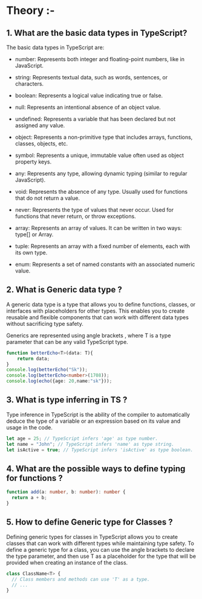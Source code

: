 # Theory :-

## 1. What are the basic data types in TypeScript?

The basic data types in TypeScript are:

- number: Represents both integer and floating-point numbers, like in JavaScript.

- string: Represents textual data, such as words, sentences, or characters.

- boolean: Represents a logical value indicating true or false.

- null: Represents an intentional absence of an object value.

- undefined: Represents a variable that has been declared but not assigned any value.

- object: Represents a non-primitive type that includes arrays, functions, classes, objects, etc.

- symbol: Represents a unique, immutable value often used as object property keys.

- any: Represents any type, allowing dynamic typing (similar to regular JavaScript).

- void: Represents the absence of any type. Usually used for functions that do not return a value.

- never: Represents the type of values that never occur. Used for functions that never return, or throw exceptions.

- array: Represents an array of values. It can be written in two ways: type[] or Array<type>.

- tuple: Represents an array with a fixed number of elements, each with its own type.

- enum: Represents a set of named constants with an associated numeric value.

## 2. What is Generic data type ?

A generic data type is a type that allows you to define functions, classes, or interfaces with placeholders for other types. This enables you to create reusable and flexible components that can work with different data types without sacrificing type safety.

Generics are represented using angle brackets <T>, where T is a type parameter that can be any valid TypeScript type.

```TypeScript
function betterEcho<T>(data: T){
    return data;
}
console.log(betterEcho("Sk"));
console.log(betterEcho<number>(1708));
console.log(echo({age: 20,name:"sk"}));
```

## 3. What is type inferring in TS ?

Type inference in TypeScript is the ability of the compiler to automatically deduce the type of a variable or an expression based on its value and usage in the code.

```TypeScript
let age = 25; // TypeScript infers 'age' as type number.
let name = "John"; // TypeScript infers 'name' as type string.
let isActive = true; // TypeScript infers 'isActive' as type boolean.
```

## 4. What are the possible ways to define typing for functions ?

```Typescript
function add(a: number, b: number): number {
  return a + b;
}
```

## 5. How to define Generic type for Classes ?

Defining generic types for classes in TypeScript allows you to create classes that can work with different types while maintaining type safety. To define a generic type for a class, you can use the angle brackets <T> to declare the type parameter, and then use T as a placeholder for the type that will be provided when creating an instance of the class.

```Typescript
class ClassName<T> {
  // Class members and methods can use 'T' as a type.
  // ...
}
```

